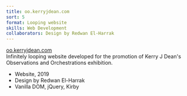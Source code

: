 ```yaml
---
title: oo.kerryjdean.com
sort: 5
format: Looping website
skills: Web Development
collaborators: Design by Redwan El-Harrak
---
```

<div class="info-container">
<div class="info">
<a class="name clickable" href="https://oo.kerryjdean.com/" target="_blank">
oo.kerryjdean.com
</a>
<div>
Infinitely looping website developed for the promotion of Kerry J Dean's Observations and Orchestrations exhibition.

- Website, 2019
- Design by Redwan El-Harrak
- Vanilla DOM, jQuery, Kirby
</div>
</div>
</div>

<div class="image-container">
<dynamic-image filename="screenshots/oo-1.png" class="image-100w"></dynamic-image>
</div>